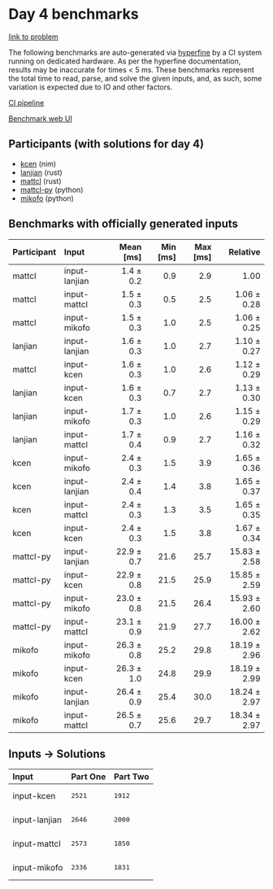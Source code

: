 # Day 4 benchmarks

[link to problem](https://adventofcode.com/2024/day/4)

The following benchmarks are auto-generated via
[hyperfine](https://github.com/sharkdp/hyperfine) by a CI system running on
dedicated hardware. As per the hyperfine documentation, results may be
inaccurate for times < 5 ms. These benchmarks represent the total time to read,
parse, and solve the given inputs, and, as such, some variation is expected due
to IO and other factors.

[CI pipeline](http://ci.papercode.net:8080/teams/main/pipelines/aoc2024)

[Benchmark web UI](https://aoc.ancalagon.black)


## Participants (with solutions for day 4)

- [kcen](https://github.com/kcen/aoc2024) (nim)
- [lanjian](https://github.com/lanjian/aoc-2024) (rust)
- [mattcl](https://github.com/mattcl/aoc2024) (rust)
- [mattcl-py](https://github.com/mattcl/aoc2024-py) (python)
- [mikofo](https://github.com/mikofo/aoc2024) (python)


## Benchmarks with officially generated inputs

| Participant | Input | Mean [ms] | Min [ms] | Max [ms] | Relative |
|:---|:---|---:|---:|---:|---:|
| mattcl | input-lanjian | 1.4 ± 0.2 | 0.9 | 2.9 | 1.00 |
| mattcl | input-mattcl | 1.5 ± 0.3 | 0.5 | 2.5 | 1.06 ± 0.28 |
| mattcl | input-mikofo | 1.5 ± 0.3 | 1.0 | 2.5 | 1.06 ± 0.25 |
| lanjian | input-lanjian | 1.6 ± 0.3 | 1.0 | 2.7 | 1.10 ± 0.27 |
| mattcl | input-kcen | 1.6 ± 0.3 | 1.0 | 2.6 | 1.12 ± 0.29 |
| lanjian | input-kcen | 1.6 ± 0.3 | 0.7 | 2.7 | 1.13 ± 0.30 |
| lanjian | input-mikofo | 1.7 ± 0.3 | 1.0 | 2.6 | 1.15 ± 0.29 |
| lanjian | input-mattcl | 1.7 ± 0.4 | 0.9 | 2.7 | 1.16 ± 0.32 |
| kcen | input-mikofo | 2.4 ± 0.3 | 1.5 | 3.9 | 1.65 ± 0.36 |
| kcen | input-lanjian | 2.4 ± 0.4 | 1.4 | 3.8 | 1.65 ± 0.37 |
| kcen | input-mattcl | 2.4 ± 0.3 | 1.3 | 3.5 | 1.65 ± 0.35 |
| kcen | input-kcen | 2.4 ± 0.3 | 1.5 | 3.8 | 1.67 ± 0.34 |
| mattcl-py | input-lanjian | 22.9 ± 0.7 | 21.6 | 25.7 | 15.83 ± 2.58 |
| mattcl-py | input-kcen | 22.9 ± 0.8 | 21.5 | 25.9 | 15.85 ± 2.59 |
| mattcl-py | input-mikofo | 23.0 ± 0.8 | 21.5 | 26.4 | 15.93 ± 2.60 |
| mattcl-py | input-mattcl | 23.1 ± 0.9 | 21.9 | 27.7 | 16.00 ± 2.62 |
| mikofo | input-mikofo | 26.3 ± 0.8 | 25.2 | 29.8 | 18.19 ± 2.96 |
| mikofo | input-kcen | 26.3 ± 1.0 | 24.8 | 29.9 | 18.19 ± 2.99 |
| mikofo | input-lanjian | 26.4 ± 0.9 | 25.4 | 30.0 | 18.24 ± 2.97 |
| mikofo | input-mattcl | 26.5 ± 0.7 | 25.6 | 29.7 | 18.34 ± 2.97 |


## Inputs -> Solutions

| Input | Part One | Part Two |
|:---|:---|:---|
|input-kcen|<pre>2521</pre>|<pre>1912</pre>|
|input-lanjian|<pre>2646</pre>|<pre>2000</pre>|
|input-mattcl|<pre>2573</pre>|<pre>1850</pre>|
|input-mikofo|<pre>2336</pre>|<pre>1831</pre>|